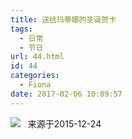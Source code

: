 ```yaml
---
title: 送给玛蒂娜的圣诞贺卡
tags:
  - 日常
  - 节日
url: 44.html
id: 44
categories:
  - Fiona
date: 2017-02-06 10:09:57
---
```


![](http://imfiona.cn/wp/wp-content/uploads/2017/02/image-e1450951778918-225x300-225x300.jpg)   来源于2015-12-24